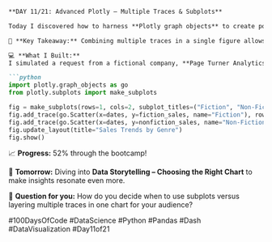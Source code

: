 ```markdown
**DAY 11/21: Advanced Plotly – Multiple Traces & Subplots**  

Today I discovered how to harness **Plotly graph objects** to create powerful visualizations with **multiple traces** and **subplots**—unlocking the ability to tell richer, more nuanced data stories.  

🎯 **Key Takeaway:** Combining multiple traces in a single figure allows you to compare different data sets side-by-side while maintaining clarity and visual appeal.  

💻 **What I Built:**  
I simulated a request from a fictional company, **Page Turner Analytics**, to visualize sales trends for multiple book genres over time. Using Plotly’s `make_subplots` and `go.Scatter`, I created a dashboard-style figure where each subplot displayed a genre’s sales trend, and custom layouts ensured a clean, aligned presentation. This approach improves interpretability for stakeholders by keeping related insights together while offering individual detail for each category.  

```python
import plotly.graph_objects as go
from plotly.subplots import make_subplots

fig = make_subplots(rows=1, cols=2, subplot_titles=("Fiction", "Non-Fiction"))
fig.add_trace(go.Scatter(x=dates, y=fiction_sales, name="Fiction"), row=1, col=1)
fig.add_trace(go.Scatter(x=dates, y=nonfiction_sales, name="Non-Fiction"), row=1, col=2)
fig.update_layout(title="Sales Trends by Genre")
fig.show()
```

📈 **Progress:** 52% through the bootcamp!  

🚀 **Tomorrow:** Diving into **Data Storytelling – Choosing the Right Chart** to make insights resonate even more.  

💬 **Question for you:** How do you decide when to use subplots versus layering multiple traces in one chart for your audience?  

#100DaysOfCode #DataScience #Python #Pandas #Dash #DataVisualization #Day11of21
```